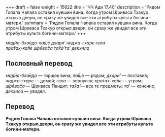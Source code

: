 +++
draft = false
weight = 15622
title = 'ЧЧ Ади 17.40'
description = 'Рядом Гопала Чапала оставил кувшин вина. Когда утром Шриваса Тхакур открыл двери, он сразу же увидел все эти атрибуты культа богини-матери.'
summary = 'Рядом Гопала Чапала оставил кувшин вина. Когда утром Шриваса Тхакур открыл двери, он сразу же увидел все эти атрибуты культа богини-матери.'
+++

_мадйа-бха̄н̣д̣а-па̄ш́е дхари’ ниджа-гхаре гела  
пра̄тах̣-ка̄ле ш́рӣва̄са та̄ха̄ та’ декхила_

## Пословный перевод

_мадйа_\-_бха̄н̣д̣а_ — горшок вина; _па̄ш́е_ — рядом; _дхари’_ — поставив; _ниджа_\-_гхаре_ — домой; _гела_ — вернулся; _пра̄тах̣_\-_ка̄ле_ — утром; _ш́рӣва̄са_ — Шриваса Пандит; _та̄ха̄_ — все те предметы; _та’_ — конечно; _декхила_ — увидел.

## Перевод

**Рядом Гопала Чапала оставил кувшин вина. Когда утром Шриваса Тхакур открыл двери, он сразу же увидел все эти атрибуты культа богини-матери.**
